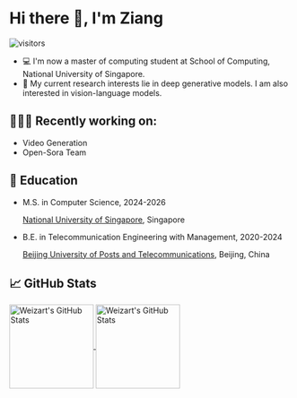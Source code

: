 
<!--
**weizart/weizart** is a ✨ _special_ ✨ repository because its `README.md` (this file) appears on your GitHub profile.

Here are some ideas to get you started:

- 🔭 I’m currently working on ...
- 🌱 I’m currently learning ...
- 👯 I’m looking to collaborate on ...
- 🤔 I’m looking for help with ...
- 💬 Ask me about ...
- 📫 How to reach me: ...
- 😄 Pronouns: ...
- ⚡ Fun fact: ...
-->

# Hi there 👋, I'm Ziang

![visitors](https://visitor-badge.laobi.icu/badge?page_id=weizart.weizart&format=true)



- 💻 I'm now a master of computing student at School of Computing, National University of Singapore.
- 📖 My current research interests lie in deep generative models. I am also interested in vision-language models.

## 👨🏻‍💻 Recently working on:

- Video Generation
- Open-Sora Team

## 📖 Education
- M.S. in Computer Science, 2024-2026

    [National University of Singapore](https://www.nus.edu.sg/), Singapore

- B.E. in Telecommunication Engineering with Management, 2020-2024

    [Beijing University of Posts and Telecommunications](https://www.bupt.edu.cn/), Beijing, China

## &#x1f4c8; GitHub Stats

<a href="https://github.com/MqLeet/Mqleet">
  <img align="center" src="https://github-readme-stats.vercel.app/api/top-langs/?username=weizart&layout=compact&title_color=6aa6f8&text_color=8a919a&icon_color=6aa6f8&bg_color=0e1116" alt="Weizart's GitHub Stats" height="150"/>
</a>

<a href="https://github.com/MqLeet/Mqleet">
  <img align="center" src="https://github-readme-stats.vercel.app/api?username=weizart&show_icons=true&line_height=27&count_private=true&title_color=6aa6f8&text_color=8a919a&icon_color=6aa6f8&bg_color=0e1116" alt="Weizart's GitHub Stats" height="150"/>
</a>
